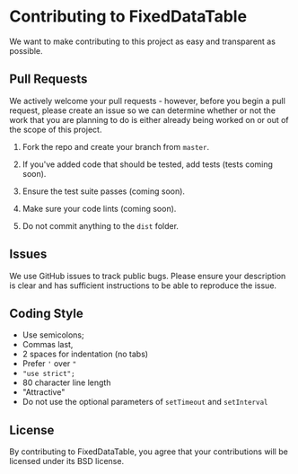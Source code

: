# Contributing to FixedDataTable
We want to make contributing to this project as easy and transparent as possible.

## Pull Requests

We actively welcome your pull requests - however, before you begin a pull request, please create an issue so we can determine whether or not the work that you are planning to do is either already being worked on or out of the scope of this project.

1.  Fork the repo and create your branch from `master`.

2. If you've added code that should be tested, add tests (tests coming soon).

3. Ensure the test suite passes (coming soon).

4. Make sure your code lints (coming soon).

5.  Do not commit anything to the `dist` folder.

## Issues
We use GitHub issues to track public bugs. Please ensure your description is clear and has sufficient instructions to be able to reproduce the issue.

## Coding Style
* Use semicolons;
* Commas last,
* 2 spaces for indentation (no tabs)
* Prefer `'` over `"`
* `"use strict";`
* 80 character line length
* "Attractive"
* Do not use the optional parameters of `setTimeout` and `setInterval`

## License
By contributing to FixedDataTable, you agree that your contributions will be licensed under its BSD license.

